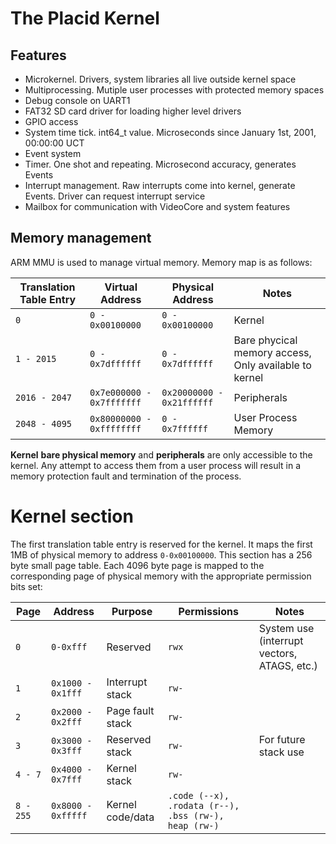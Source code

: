 # The Placid Kernel

## Features

- Microkernel. Drivers, system libraries all live outside kernel space
- Multiprocessing. Mutiple user processes with protected memory spaces
- Debug console on UART1
- FAT32 SD card driver for loading higher level drivers
- GPIO access
- System time tick. int64_t value. Microseconds since January 1st, 2001, 00:00:00 UCT
- Event system
- Timer. One shot and repeating. Microsecond accuracy, generates Events
- Interrupt management. Raw interrupts come into kernel, generate Events. Driver can request interrupt service
- Mailbox for communication with VideoCore and system features

## Memory management

ARM MMU is used to manage virtual memory. Memory map is as follows:

| **Translation Table Entry** | **Virtual Address**       | **Physical Address**     	| **Notes**                                                 	|
|-------------------------	  |-------------------------	|-------------------------	|-------------------------------------------------------	|
| `0`                      	  | `0 - 0x00100000`          | `0 - 0x00100000`          | Kernel                                                	|
| `1 - 2015`               	  | `0 - 0x7dffffff`          | `0 - 0x7dffffff`          | Bare phycical memory access, Only available to kernel 	|
| `2016 - 2047`            	  | `0x7e000000 - 0x7fffffff` | `0x20000000 - 0x21ffffff` | Peripherals                                           	|
| `2048 - 4095`            	  | `0x80000000 - 0xffffffff` | `0 - 0x7ffffff`           | User Process Memory                                   	|

**Kernel** **bare physical memory** and **peripherals** are only accessible to the kernel. Any attempt to 
access them from a user process will result in a memory protection fault and termination of the process.

# Kernel section

The first translation table entry is reserved for the kernel. It maps the first 1MB of physical memory 
to address `0-0x00100000`. This section has a 256 byte small page table. Each 4096 byte page is mapped
to the corresponding page of physical memory with the appropriate permission bits set:

| Page      	| Address            	| Purpose          	| Permissions                                     	    | Notes                                       	|
|-----------	|--------------------	|------------------	|-------------------------------------------------      |---------------------------------------------	|
| `0`       	| `0-0xfff`          	| Reserved         	| `rwx`                                           	    | System use (interrupt vectors, ATAGS, etc.) 	|
| `1`       	| `0x1000 - 0x1fff`  	| Interrupt stack  	| `rw-`                                           	    |                                             	|
| `2`       	| `0x2000 - 0x2fff`  	| Page fault stack 	| `rw-`                                           	    |                                             	|
| `3`       	| `0x3000 - 0x3fff`  	| Reserved stack   	| `rw-`                                           	    | For future stack use                        	|
| `4 - 7`   	| `0x4000 - 0x7fff`  	| Kernel stack     	| `rw-`                                           	    |                                             	|
| `8 - 255` 	| `0x8000 - 0xfffff` 	| Kernel code/data 	| `.code (--x), .rodata (r--), .bss (rw-), heap (rw-)` 	|                                             	|
